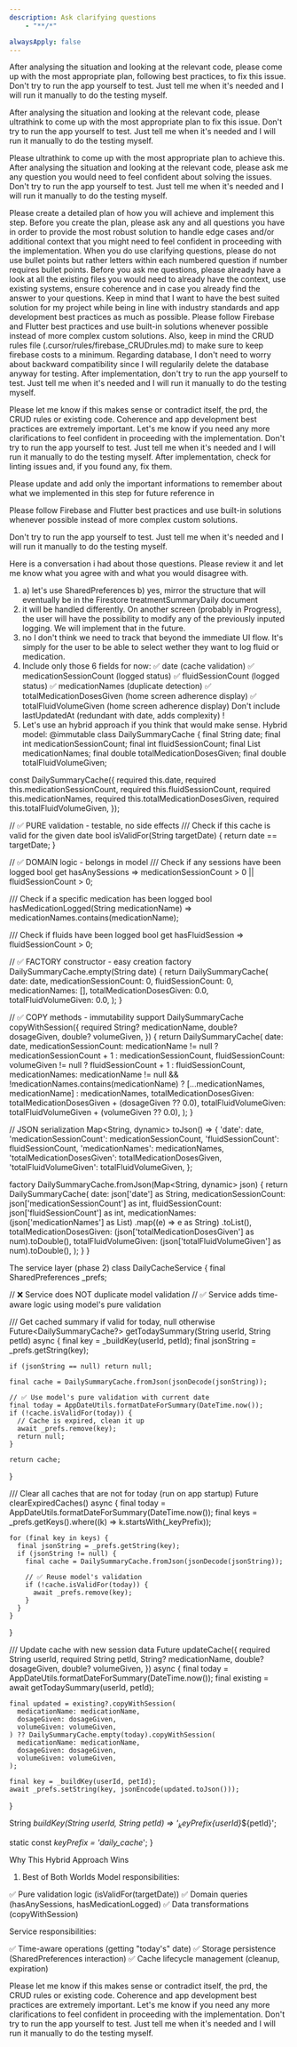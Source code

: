 ```yaml
---
description: Ask clarifying questions
    - "**/*"

alwaysApply: false
---
```

After analysing the situation and looking at the relevant code, please come up with the most appropriate plan, following best practices, to fix this issue. Don't try to run the app yourself to test. Just tell me when it's needed and I will run it manually to do the testing myself.

After analysing the situation and looking at the relevant code, please ultrathink to come up with the most appropriate plan to fix this issue. Don't try to run the app yourself to test. Just tell me when it's needed and I will run it manually to do the testing myself.

Please ultrathink to come up with the most appropriate plan to achieve this. After analysing the situation and looking at the relevant code, please ask me any question you would need to feel confident about solving the issues. Don't try to run the app yourself to test. Just tell me when it's needed and I will run it manually to do the testing myself.

Please create a detailed plan of how you will achieve and implement this step.
Before you create the plan, please ask any and all questions you have in order to provide the most robust solution to handle edge cases and/or additional context that you might need to feel confident in proceeding with the implementation. When you do use clarifying questions, please do not use bullet points but rather letters within each numbered question if number requires bullet points. Before you ask me questions, please already have a look at all the existing files you would need to already have the context, use existing systems, ensure coherence and in case you already find the answer to your questions. Keep in mind that I want to have the best suited solution for my project while being in line with industry standards and app development best practices as much as possible. Please follow Firebase and Flutter best practices and use built-in solutions whenever possible instead of more complex custom solutions. Also, keep in mind the CRUD rules file (.cursor/rules/firebase_CRUDrules.md) to make sure to keep firebase costs to a minimum. Regarding database, I don't need to worry about backward compatibility since I will regularily delete the database anyway for testing. After implementation, don't try to run the app yourself to test. Just tell me when it's needed and I will run it manually to do the testing myself.

Please let me know if this makes sense or contradict itself, the prd, the CRUD rules or existing code. Coherence and app development best practices are extremely important. Let's me know if you need any more clarifications to feel confident in proceeding with the implementation. Don't try to run the app yourself to test. Just tell me when it's needed and I will run it manually to do the testing myself. After implementation, check for linting issues and, if you found any, fix them.

Please update and add only the important informations to remember about what we implemented in this step for future reference in 

Please follow Firebase and Flutter best practices and use built-in solutions whenever possible instead of more complex custom solutions.

Don't try to run the app yourself to test. Just tell me when it's needed and I will run it manually to do the testing myself.

Here is a conversation i had about those questions. Please review it and let me know what you agree with and what you would disagree with.


1. a) let's use SharedPreferences
b) yes, mirror the structure that will eventually be in the Firestore treatmentSummaryDaily document
2. it will be handled differently. On another screen (probably in Progress), the user will have the possibility to modify any of the previously inputed logging. We will implement that in the future.
3. no I don't think we need to track that beyond the immediate UI flow. It's simply for the user to be able to select wether they want to log fluid or medication.
4. Include only those 6 fields for now:
✅ date (cache validation)
✅ medicationSessionCount (logged status)
✅ fluidSessionCount (logged status)
✅ medicationNames (duplicate detection)
✅ totalMedicationDosesGiven (home screen adherence display)
✅ totalFluidVolumeGiven (home screen adherence display)
Don't include lastUpdatedAt (redundant with date, adds complexity) !
5. Let's use an hybrid approach if you think that would make sense.
Hybrid model: @immutable
class DailySummaryCache {
  final String date;
  final int medicationSessionCount;
  final int fluidSessionCount;
  final List<String> medicationNames;
  final double totalMedicationDosesGiven;
  final double totalFluidVolumeGiven;
  
  const DailySummaryCache({
    required this.date,
    required this.medicationSessionCount,
    required this.fluidSessionCount,
    required this.medicationNames,
    required this.totalMedicationDosesGiven,
    required this.totalFluidVolumeGiven,
  });
  
  // ✅ PURE validation - testable, no side effects
  /// Check if this cache is valid for the given date
  bool isValidFor(String targetDate) {
    return date == targetDate;
  }
  
  // ✅ DOMAIN logic - belongs in model
  /// Check if any sessions have been logged
  bool get hasAnySessions => 
      medicationSessionCount > 0 || fluidSessionCount > 0;
  
  /// Check if a specific medication has been logged
  bool hasMedicationLogged(String medicationName) => 
      medicationNames.contains(medicationName);
  
  /// Check if fluids have been logged
  bool get hasFluidSession => fluidSessionCount > 0;
  
  // ✅ FACTORY constructor - easy creation
  factory DailySummaryCache.empty(String date) {
    return DailySummaryCache(
      date: date,
      medicationSessionCount: 0,
      fluidSessionCount: 0,
      medicationNames: [],
      totalMedicationDosesGiven: 0.0,
      totalFluidVolumeGiven: 0.0,
    );
  }
  
  // ✅ COPY methods - immutability support
  DailySummaryCache copyWithSession({
    required String? medicationName,
    double? dosageGiven,
    double? volumeGiven,
  }) {
    return DailySummaryCache(
      date: date,
      medicationSessionCount: medicationName != null 
          ? medicationSessionCount + 1 
          : medicationSessionCount,
      fluidSessionCount: volumeGiven != null 
          ? fluidSessionCount + 1 
          : fluidSessionCount,
      medicationNames: medicationName != null && !medicationNames.contains(medicationName)
          ? [...medicationNames, medicationName]
          : medicationNames,
      totalMedicationDosesGiven: totalMedicationDosesGiven + (dosageGiven ?? 0.0),
      totalFluidVolumeGiven: totalFluidVolumeGiven + (volumeGiven ?? 0.0),
    );
  }
  
  // JSON serialization
  Map<String, dynamic> toJson() => {
    'date': date,
    'medicationSessionCount': medicationSessionCount,
    'fluidSessionCount': fluidSessionCount,
    'medicationNames': medicationNames,
    'totalMedicationDosesGiven': totalMedicationDosesGiven,
    'totalFluidVolumeGiven': totalFluidVolumeGiven,
  };
  
  factory DailySummaryCache.fromJson(Map<String, dynamic> json) {
    return DailySummaryCache(
      date: json['date'] as String,
      medicationSessionCount: json['medicationSessionCount'] as int,
      fluidSessionCount: json['fluidSessionCount'] as int,
      medicationNames: (json['medicationNames'] as List<dynamic>)
          .map((e) => e as String)
          .toList(),
      totalMedicationDosesGiven: (json['totalMedicationDosesGiven'] as num).toDouble(),
      totalFluidVolumeGiven: (json['totalFluidVolumeGiven'] as num).toDouble(),
    );
  }
}

The service layer (phase 2)
class DailyCacheService {
  final SharedPreferences _prefs;
  
  // ❌ Service does NOT duplicate model validation
  // ✅ Service adds time-aware logic using model's pure validation
  
  /// Get cached summary if valid for today, null otherwise
  Future<DailySummaryCache?> getTodaySummary(String userId, String petId) async {
    final key = _buildKey(userId, petId);
    final jsonString = _prefs.getString(key);
    
    if (jsonString == null) return null;
    
    final cache = DailySummaryCache.fromJson(jsonDecode(jsonString));
    
    // ✅ Use model's pure validation with current date
    final today = AppDateUtils.formatDateForSummary(DateTime.now());
    if (!cache.isValidFor(today)) {
      // Cache is expired, clean it up
      await _prefs.remove(key);
      return null;
    }
    
    return cache;
  }
  
  /// Clear all caches that are not for today (run on app startup)
  Future<void> clearExpiredCaches() async {
    final today = AppDateUtils.formatDateForSummary(DateTime.now());
    final keys = _prefs.getKeys().where((k) => k.startsWith(_keyPrefix));
    
    for (final key in keys) {
      final jsonString = _prefs.getString(key);
      if (jsonString != null) {
        final cache = DailySummaryCache.fromJson(jsonDecode(jsonString));
        
        // ✅ Reuse model's validation
        if (!cache.isValidFor(today)) {
          await _prefs.remove(key);
        }
      }
    }
  }
  
  /// Update cache with new session data
  Future<void> updateCache({
    required String userId,
    required String petId,
    String? medicationName,
    double? dosageGiven,
    double? volumeGiven,
  }) async {
    final today = AppDateUtils.formatDateForSummary(DateTime.now());
    final existing = await getTodaySummary(userId, petId);
    
    final updated = existing?.copyWithSession(
      medicationName: medicationName,
      dosageGiven: dosageGiven,
      volumeGiven: volumeGiven,
    ) ?? DailySummaryCache.empty(today).copyWithSession(
      medicationName: medicationName,
      dosageGiven: dosageGiven,
      volumeGiven: volumeGiven,
    );
    
    final key = _buildKey(userId, petId);
    await _prefs.setString(key, jsonEncode(updated.toJson()));
  }
  
  String _buildKey(String userId, String petId) => 
      '${_keyPrefix}${userId}_${petId}';
  
  static const _keyPrefix = 'daily_cache_';
}

Why This Hybrid Approach Wins
1. Best of Both Worlds
Model responsibilities:

✅ Pure validation logic (isValidFor(targetDate))
✅ Domain queries (hasAnySessions, hasMedicationLogged)
✅ Data transformations (copyWithSession)

Service responsibilities:

✅ Time-aware operations (getting "today's" date)
✅ Storage persistence (SharedPreferences interaction)
✅ Cache lifecycle management (cleanup, expiration)

Please let me know if this makes sense or contradict itself, the prd, the CRUD rules or existing code. Coherence and app development best practices are extremely important. Let's me know if you need any more clarifications to feel confident in proceeding with the implementation. Don't try to run the app yourself to test. Just tell me when it's needed and I will run it manually to do the testing myself.
